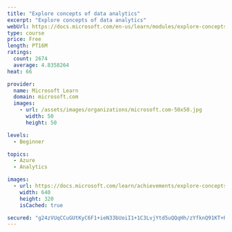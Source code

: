 ```yaml
---
title: "Explore concepts of data analytics"
excerpt: "Explore concepts of data analytics"
webUrl: https://docs.microsoft.com/en-us/learn/modules/explore-concepts-of-data-analytics/
type: course
price: Free
length: PT16M
ratings:
  count: 2674
  average: 4.8358264
heat: 66

provider:
  name: Microsoft Learn
  domain: microsoft.com
  images:
    - url: /assets/images/organizations/microsoft.com-50x50.jpg
      width: 50
      height: 50

levels:
  - Beginner

topics:
  - Azure
  - Analytics

images:
  - url: https://docs.microsoft.com/learn/achievements/explore-concepts-of-data-analytics-social.png
    width: 640
    height: 320
    isCached: true

secured: "g24zVUqCCuGUtKyC6F1+ieN33bUoiI1+1C3LvjYtd5uQQqHh/zYfknQ91KT+RZ7FjHzPPf0brRqOON6ywPAR5l01d7qY5MtfeewseMzLmOYe51MHBEeIKyC4gnpAQP/CbV5CSqnNUczVEFeJMSnQdMifd7+PoYHPYxdbHLvkfn1g2rTiWNvoiA5+4srFkEt+Y1eQ88sEv+ekNvV5+G6iTGUQ6QpdkrKwIagFoR53xFRYPJvoQsATROk1z1JO7VyRIc1WzGUIkMhSh8ROWFErMa5/EjYSWR4jlH0c6q0eZbhV5dTLwU+HLXcX/WO9H4s/svnR6mxHSZHc/+S9TsrAG9bvznKQokx/Fb2FpmCyBO2A59ny5huR7oBlnmRbwCr6Rgwo+R9Hyb0tlFq/N59o982fkanF+sIx2EHxssFE9UI=;MaPTOKtLUtyfIPU7FS1QEQ=="
---
```


